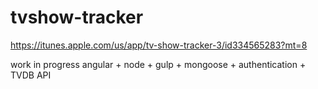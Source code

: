 tvshow-tracker
==============

https://itunes.apple.com/us/app/tv-show-tracker-3/id334565283?mt=8

work in progress angular + node + gulp + mongoose + authentication + TVDB API
